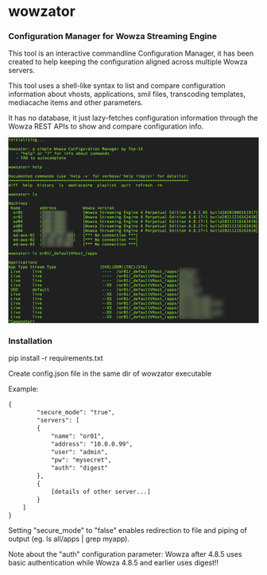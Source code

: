 # wowzator
### Configuration Manager for Wowza Streaming Engine

This tool is an interactive commandline Configuration Manager, it has been created to help keeping the configuration aligned across multiple Wowza servers.

This tool uses a shell-like syntax to list and compare configuration information about vhosts, applications, smil files, transcoding templates, mediacache items and other parameters.

It has no database, it just lazy-fetches configuration information through the Wowza REST APIs to show and compare configuration info.

![Wowzator Screenshot](wowzator-screenshot.png)

### Installation
pip install -r requirements.txt

Create config.json file in the same dir of wowzator executable

Example:

	{
        	"secure_mode": "true",
        	"servers": [
			{
				"name": "or01",
				"address": "10.0.0.99",
				"user": "admin",
				"pw": "mysecret",
				"auth": "digest"
			},
			{
				[details of other server...]
			}
		]
	}



Setting "secure_mode" to "false" enables redirection to file and piping of output (eg. ls all/apps | grep myapp).

Note about the "auth" configuration parameter: Wowza after 4.8.5 uses basic authentication while Wowza 4.8.5 and earlier uses digest!!



  
